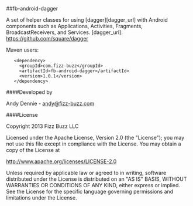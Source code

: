 ##fb-android-dagger

A set of helper classes for using [dagger][dagger_url] with Android components such as Applications, Activities, Fragments, BroadcastReceivers, and Services.
  [dagger_url]: https://github.com/square/dagger
  
Maven users: 

       <dependency>
         <groupId>com.fizz-buzz</groupId>
         <artifactId>fb-android-dagger</artifactId>
         <version>1.0.1</version>
       </dependency>

####Developed by

Andy Dennie - andy@fizz-buzz.com

####License

Copyright 2013 Fizz Buzz LLC

Licensed under the Apache License, Version 2.0 (the "License");
you may not use this file except in compliance with the License.
You may obtain a copy of the License at

   http://www.apache.org/licenses/LICENSE-2.0

Unless required by applicable law or agreed to in writing, software
distributed under the License is distributed on an "AS IS" BASIS,
WITHOUT WARRANTIES OR CONDITIONS OF ANY KIND, either express or implied.
See the License for the specific language governing permissions and
limitations under the License.
